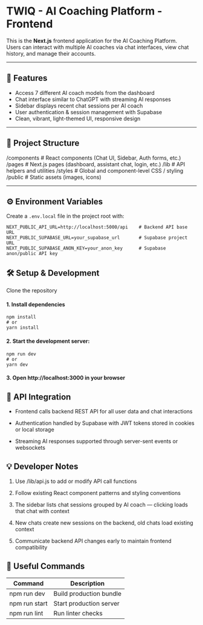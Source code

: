 # TWIQ - AI Coaching Platform - Frontend

This is the **Next.js** frontend application for the AI Coaching Platform.  
Users can interact with multiple AI coaches via chat interfaces, view chat history, and manage their accounts.

---

## 🚀 Features

- Access 7 different AI coach models from the dashboard  
- Chat interface similar to ChatGPT with streaming AI responses  
- Sidebar displays recent chat sessions per AI coach  
- User authentication & session management with Supabase  
- Clean, vibrant, light-themed UI, responsive design  

---

## 📁 Project Structure

/components # React components (Chat UI, Sidebar, Auth forms, etc.)
/pages # Next.js pages (dashboard, assistant chat, login, etc.)
/lib # API helpers and utilities
/styles # Global and component-level CSS / styling
/public # Static assets (images, icons)


---

## ⚙️ Environment Variables

Create a `.env.local` file in the project root with:

```env
NEXT_PUBLIC_API_URL=http://localhost:5000/api    # Backend API base URL
NEXT_PUBLIC_SUPABASE_URL=your_supabase_url       # Supabase project URL
NEXT_PUBLIC_SUPABASE_ANON_KEY=your_anon_key      # Supabase anon/public API key
```
## 🛠 Setup & Development
Clone the repository

#### 1. Install dependencies
```
npm install
# or
yarn install
```
#### 2. Start the development server:
```
npm run dev
# or
yarn dev
```

#### 3. Open http://localhost:3000 in your browser

## 📡 API Integration
- Frontend calls backend REST API for all user data and chat interactions

- Authentication handled by Supabase with JWT tokens stored in cookies or local storage

- Streaming AI responses supported through server-sent events or websockets

## 💡 Developer Notes
 1. Use /lib/api.js to add or modify API call functions

 2. Follow existing React component patterns and styling conventions

 3. The sidebar lists chat sessions grouped by AI coach — clicking loads that chat with context

 4. New chats create new sessions on the backend, old chats load existing context

 5. Communicate backend API changes early to maintain frontend compatibility

## 📖 Useful Commands

| Command | Description |
| --------------- | --------------- | 
| npm run dev    | Build production bundle    |
| npm run start    | Start production server    | 
| npm run lint    | Run linter checks    | 
